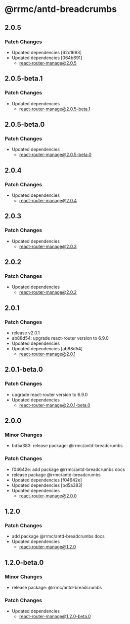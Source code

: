 # @rrmc/antd-breadcrumbs

## 2.0.5

### Patch Changes

- Updated dependencies [62c1693]
- Updated dependencies [064b691]
  - react-router-manage@2.0.5

## 2.0.5-beta.1

### Patch Changes

- Updated dependencies
  - react-router-manage@2.0.5-beta.1

## 2.0.5-beta.0

### Patch Changes

- Updated dependencies
  - react-router-manage@2.0.5-beta.0

## 2.0.4

### Patch Changes

- Updated dependencies
  - react-router-manage@2.0.4

## 2.0.3

### Patch Changes

- Updated dependencies
  - react-router-manage@2.0.3

## 2.0.2

### Patch Changes

- Updated dependencies
  - react-router-manage@2.0.2

## 2.0.1

### Patch Changes

- release v2.0.1
- ab88d54: upgrade react-router version to 6.9.0
- Updated dependencies
- Updated dependencies [ab88d54]
  - react-router-manage@2.0.1

## 2.0.1-beta.0

### Patch Changes

- upgrade react-router version to 6.9.0
- Updated dependencies
  - react-router-manage@2.0.1-beta.0

## 2.0.0

### Minor Changes

- bd5a383: release package: @rrmc/antd-breadcrumbs

### Patch Changes

- f04642e: add package @rrmc/antd-breadcrumbs docs
- release package @rrmc/antd-breadcrumbs
- Updated dependencies [f04642e]
- Updated dependencies [bd5a383]
- Updated dependencies
  - react-router-manage@2.0.0

## 1.2.0

### Patch Changes

- add package @rrmc/antd-breadcrumbs docs
- Updated dependencies
  - react-router-manage@1.2.0

## 1.2.0-beta.0

### Minor Changes

- release package: @rrmc/antd-breadcrumbs

### Patch Changes

- Updated dependencies
  - react-router-manage@1.2.0-beta.0
